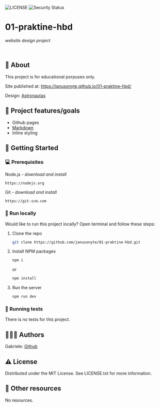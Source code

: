 ![LICENSE](https://img.shields.io/badge/license-MIT-blue.svg?style=flat-square)
![Security Status](https://img.shields.io/security-headers?label=Security&url=https%3A%2F%2Fgithub.com&style=flat-square)


# 01-praktine-hbd

_website design project_

<br>

## 🌟 About

This project is for educational porpuses only. 

Site published at: https://janusonyte.github.io/01-praktine-hbd/

Design: [Astronautas](https://dribbble.com/shots/5964475/attachments/5964475-404-Lost-in-Space?mode=media)

## 🎯 Project features/goals

-   Github pages
-   [Markdown](https://docs.github.com/en/get-started/writing-on-github/getting-started-with-writing-and-formatting-on-github/basic-writing-and-formatting-syntax)
-   Inline styling

## 🧰 Getting Started

### 💻 Prerequisites

Node.js - _download and install_

```
https://nodejs.org
```

Git - _download and install_

```
https://git-scm.com
```

### 🏃 Run locally

Would like to run this project locally? Open terminal and follow these steps:

1. Clone the repo
    ```sh
    git clone https://github.com/janusonyte/01-praktine-hbd.git
    ```
2. Install NPM packages
    ```sh
    npm i
    ```
    or
    ```sh
    npm install
    ```
3. Run the server
    ```sh
    npm run dev
    ```

### 🧪 Running tests

There is no tests for this project.

## 🧚🏻‍♀️ Authors

Gabriele: [Github](https://github.com/janusonyte)

## ⚠️ License

Distributed under the MIT License. See LICENSE.txt for more information.

## 🔗 Other resources

No resources.
